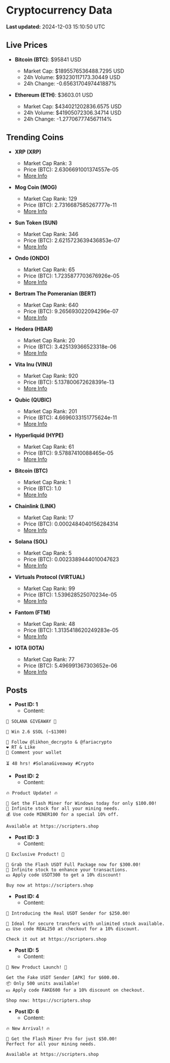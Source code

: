# Cryptocurrency Data

**Last updated:** 2024-12-03 15:10:50 UTC

## Live Prices
- **Bitcoin (BTC)**: $95841 USD
  - Market Cap: $1895576536488.7295 USD
  - 24h Volume: $93230117173.30449 USD
  - 24h Change: -0.6563170497441887%

- **Ethereum (ETH)**: $3603.01 USD
  - Market Cap: $434021202836.6575 USD
  - 24h Volume: $41905072306.34714 USD
  - 24h Change: -1.277067774567114%

## Trending Coins
- **XRP (XRP)**
  - Market Cap Rank: 3
  - Price (BTC): 2.6306691001374557e-05
  - [More Info](https://www.coingecko.com/en/coins/xrp)

- **Mog Coin (MOG)**
  - Market Cap Rank: 129
  - Price (BTC): 2.7316687585267777e-11
  - [More Info](https://www.coingecko.com/en/coins/mog-coin)

- **Sun Token (SUN)**
  - Market Cap Rank: 346
  - Price (BTC): 2.6215723639436853e-07
  - [More Info](https://www.coingecko.com/en/coins/sun-token)

- **Ondo (ONDO)**
  - Market Cap Rank: 65
  - Price (BTC): 1.7235877703676926e-05
  - [More Info](https://www.coingecko.com/en/coins/ondo)

- **Bertram The Pomeranian (BERT)**
  - Market Cap Rank: 640
  - Price (BTC): 9.265693022094296e-07
  - [More Info](https://www.coingecko.com/en/coins/bertram-the-pomeranian)

- **Hedera (HBAR)**
  - Market Cap Rank: 20
  - Price (BTC): 3.425139366523318e-06
  - [More Info](https://www.coingecko.com/en/coins/hedera)

- **Vita Inu (VINU)**
  - Market Cap Rank: 920
  - Price (BTC): 5.137800672628391e-13
  - [More Info](https://www.coingecko.com/en/coins/vita-inu)

- **Qubic (QUBIC)**
  - Market Cap Rank: 201
  - Price (BTC): 4.6696033151775624e-11
  - [More Info](https://www.coingecko.com/en/coins/qubic)

- **Hyperliquid (HYPE)**
  - Market Cap Rank: 61
  - Price (BTC): 9.57887410088465e-05
  - [More Info](https://www.coingecko.com/en/coins/hyperliquid)

- **Bitcoin (BTC)**
  - Market Cap Rank: 1
  - Price (BTC): 1.0
  - [More Info](https://www.coingecko.com/en/coins/bitcoin)

- **Chainlink (LINK)**
  - Market Cap Rank: 17
  - Price (BTC): 0.0002484040156284314
  - [More Info](https://www.coingecko.com/en/coins/chainlink)

- **Solana (SOL)**
  - Market Cap Rank: 5
  - Price (BTC): 0.0023389444010047623
  - [More Info](https://www.coingecko.com/en/coins/solana)

- **Virtuals Protocol (VIRTUAL)**
  - Market Cap Rank: 99
  - Price (BTC): 1.539628525070234e-05
  - [More Info](https://www.coingecko.com/en/coins/virtual-protocol)

- **Fantom (FTM)**
  - Market Cap Rank: 48
  - Price (BTC): 1.3135418620249283e-05
  - [More Info](https://www.coingecko.com/en/coins/fantom)

- **IOTA (IOTA)**
  - Market Cap Rank: 77
  - Price (BTC): 5.496991367303652e-06
  - [More Info](https://www.coingecko.com/en/coins/iota)

## Posts
- **Post ID: 1**
  - Content:
```
🚀 SOLANA GIVEAWAY 🚀

🎁 Win 2.6 $SOL (~$1300)

🤝 Follow @likhon_decrypto & @fariacrypto
❤️ RT & Like
💬 Comment your wallet

⏳ 48 hrs! #SolanaGiveaway #Crypto
```

- **Post ID: 2**
  - Content:
```
🔥 Product Update! 🔥

🚀 Get the Flash Miner for Windows today for only $100.00!
🔋 Infinite stock for all your mining needs.
💰 Use code MINER100 for a special 10% off.

Available at https://scripters.shop
```

- **Post ID: 3**
  - Content:
```
🎁 Exclusive Product! 🎁

💸 Grab the Flash USDT Full Package now for $300.00!
🎉 Infinite stock to enhance your transactions.
💵 Apply code USDT300 to get a 10% discount!

Buy now at https://scripters.shop
```

- **Post ID: 4**
  - Content:
```
💎 Introducing the Real USDT Sender for $250.00!

💼 Ideal for secure transfers with unlimited stock available.
💵 Use code REAL250 at checkout for a 10% discount.

Check it out at https://scripters.shop
```

- **Post ID: 5**
  - Content:
```
🚀 New Product Launch! 🚀

Get the Fake USDT Sender [APK] for $600.00.
📦 Only 500 units available!
💵 Apply code FAKE600 for a 10% discount on checkout.

Shop now: https://scripters.shop
```

- **Post ID: 6**
  - Content:
```
🔥 New Arrival! 🔥

💸 Get the Flash Miner Pro for just $50.00!
Perfect for all your mining needs.

Available at https://scripters.shop
```

